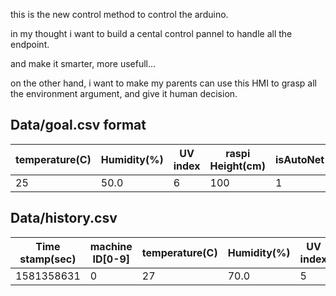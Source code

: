 this is the new control method to control the arduino.

in my thought i want to build a cental control pannel to handle all the endpoint.

and make it smarter, more usefull...

on the other hand, i want to make my parents can use this HMI to grasp all the environment argument, and give it human decision.

## Data/goal.csv format
|temperature(C)|Humidity(%)|UV index|raspi Height(cm)|isAutoNet|
|-|-|-|-|-|
|25|50.0|6|100|1|

## Data/history.csv
|Time stamp(sec)|machine ID[0-9]|temperature(C)|Humidity(%)|UV index|
|-|-|-|-|-|
|1581358631|0|27|70.0|5|